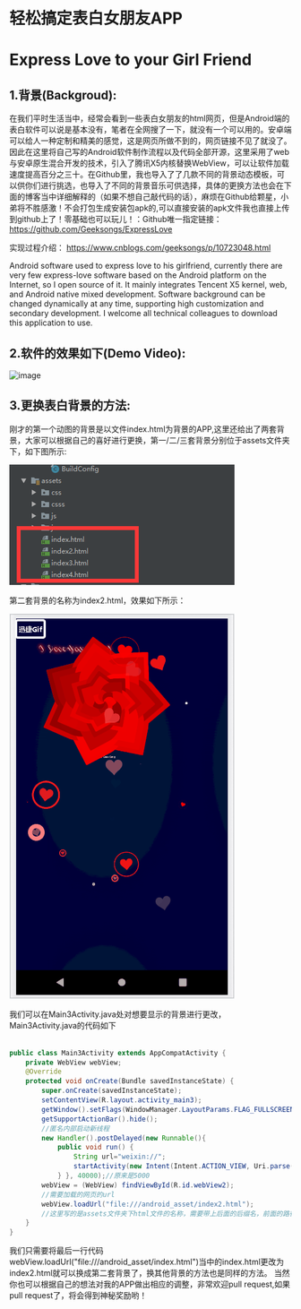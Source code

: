 # 轻松搞定表白女朋友APP
# Express Love to your Girl Friend

## 1.背景(Backgroud):
在我们平时生活当中，经常会看到一些表白女朋友的html网页，但是Android端的表白软件可以说是基本没有，笔者在全网搜了一下，就没有一个可以用的。安卓端可以给人一种定制和精美的感觉，这是网页所做不到的，网页链接不见了就没了。因此在这里将自己写的Android软件制作流程以及代码全部开源，这里采用了web与安卓原生混合开发的技术，引入了腾讯X5内核替换WebView，可以让软件加载速度提高百分之三十。在Github里，我也导入了了几款不同的背景动态模板，可以供你们进行挑选，也导入了不同的背景音乐可供选择，具体的更换方法也会在下面的博客当中详细解释的（如果不想自己敲代码的话），麻烦在Github给颗星，小弟将不胜感激！不会打包生成安装包apk的,可以直接安装的apk文件我也直接上传到github上了！零基础也可以玩儿！：Github唯一指定链接：
https://github.com/Geeksongs/ExpressLove

实现过程介绍：
https://www.cnblogs.com/geeksongs/p/10723048.html


Android software used to express love to his girlfriend, currently there are very few express-love software based on the Android platform on the Internet, so I open source of it. It mainly integrates Tencent X5 kernel, web, and Android native mixed development. Software background can be changed dynamically at any time, supporting high customization and secondary development. I welcome all technical colleagues to download this application to use.

## 2.软件的效果如下(Demo Video):

![image](https://github.com/Geeksongs/ExpressLove/blob/master/yanshi.gif)


## 3.更换表白背景的方法:

刚才的第一个动图的背景是以文件index.html为背景的APP,这里还给出了两套背景，大家可以根据自己的喜好进行更换，第一/二/三套背景分别位于assets文件夹下，如下图所示:

![image](https://github.com/Geeksongs/ExpressLove/blob/master/file.png)

第二套背景的名称为index2.html，效果如下所示：

![image](https://github.com/Geeksongs/ExpressLove/blob/master/2.gif)

我们可以在Main3Activity.java处对想要显示的背景进行更改，Main3Activity.java的代码如下

```java

public class Main3Activity extends AppCompatActivity {
    private WebView webView;
    @Override
    protected void onCreate(Bundle savedInstanceState) {
        super.onCreate(savedInstanceState);
        setContentView(R.layout.activity_main3);
        getWindow().setFlags(WindowManager.LayoutParams.FLAG_FULLSCREEN, WindowManager.LayoutParams.FLAG_FULLSCREEN);
        getSupportActionBar().hide();
        //匿名内部启动新线程
        new Handler().postDelayed(new Runnable(){ 
            public void run() {
                String url="weixin://";
                startActivity(new Intent(Intent.ACTION_VIEW, Uri.parse(url)));
            } }, 40000);//原来是5000
        webView = (WebView) findViewById(R.id.webView2);
        //需要加载的网页的url
        webView.loadUrl("file:///android_asset/index2.html");
        //这里写的是assets文件夹下html文件的名称，需要带上后面的后缀名，前面的路径是安卓系统自己规定的android_asset就是表示的在assets文件夹下的意思。
    }
}
```
我们只需要将最后一行代码 webView.loadUrl("file:///android_asset/index.html")当中的index.html更改为index2.html就可以换成第二套背景了，换其他背景的方法也是同样的方法。
当然你也可以根据自己的想法对我的APP做出相应的调整，非常欢迎pull request,如果pull request了，将会得到神秘奖励哟！

